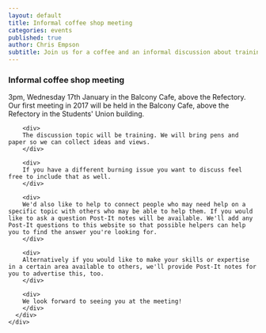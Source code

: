 ```yaml
---
layout: default
title: Informal coffee shop meeting
categories: events
published: true
author: Chris Empson
subtitle: Join us for a coffee and an informal discussion about training.
---
```

<div class="container">
  <div class="row">
  <h3>Informal coffee shop meeting</h3>
  </div>

  <div class="row">
    <div class="panel panel-info">
      <div class="panel-heading">
        3pm, Wednesday 17th January in the Balcony Cafe, above the Refectory.
      </div>
      <div class="panel-body">
        <div>
        Our first meeting in 2017 will be held in the Balcony Cafe, above the Refectory in the Students' Union building. 
        </div>

        <div>
        The discussion topic will be training. We will bring pens and paper so we can collect ideas and views.
        </div>

        <div>
        If you have a different burning issue you want to discuss feel free to include that as well.
        </div>

        <div>
        We'd also like to help to connect people who may need help on a specific topic with others who may be able to help them. If you would like to ask a question Post-It notes will be available. We'll add any Post-It questions to this website so that possible helpers can help you to find the answer you're looking for.
        </div>

        <div>
        Alternatively if you would like to make your skills or expertise in a certain area available to others, we'll provide Post-It notes for you to advertise this, too.
        </div>

        <div>
        We look forward to seeing you at the meeting!
        </div>
      </div>
    </div>
  </div>

</div>

